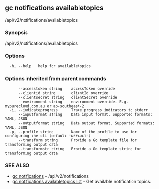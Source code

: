 ## gc notifications availabletopics

/api/v2/notifications/availabletopics

### Synopsis

/api/v2/notifications/availabletopics

### Options

```
  -h, --help   help for availabletopics
```

### Options inherited from parent commands

```
      --accesstoken string    accessToken override
      --clientid string       clientId override
      --clientsecret string   clientSecret override
      --environment string    environment override. E.g. mypurecloud.com.au or ap-southeast-2
  -i, --indicateprogress      Trace progress indicators to stderr
      --inputformat string    Data input format. Supported formats: YAML, JSON
      --outputformat string   Data output format. Supported formats: YAML, JSON
  -p, --profile string        Name of the profile to use for configuring the cli (default "DEFAULT")
      --transform string      Provide a Go template file for transforming output data
      --transformstr string   Provide a Go template string for transforming output data
```

### SEE ALSO

* [gc notifications](gc_notifications.html)	 - /api/v2/notifications
* [gc notifications availabletopics list](gc_notifications_availabletopics_list.html)	 - Get available notification topics.


